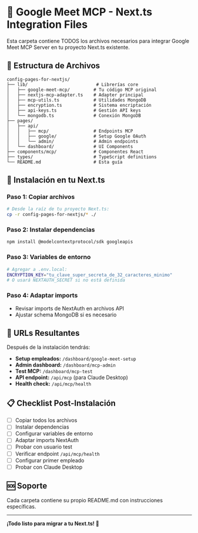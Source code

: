 # 🚀 Google Meet MCP - Next.ts Integration Files

Esta carpeta contiene TODOS los archivos necesarios para integrar Google Meet MCP Server en tu proyecto Next.ts existente.

## 📂 Estructura de Archivos

```
config-pages-for-nextjs/
├── lib/                          # Librerías core
│   ├── google-meet-mcp/         # Tu código MCP original
│   ├── nextjs-mcp-adapter.ts    # Adapter principal
│   ├── mcp-utils.ts             # Utilidades MongoDB
│   ├── encryption.ts            # Sistema encriptación
│   ├── api-keys.ts              # Gestión API keys
│   └── mongodb.ts               # Conexión MongoDB
├── pages/
│   ├── api/
│   │   ├── mcp/                 # Endpoints MCP
│   │   ├── google/              # Setup Google OAuth
│   │   └── admin/               # Admin endpoints
│   └── dashboard/               # UI Components
├── components/mcp/              # Componentes React
├── types/                       # TypeScript definitions
└── README.md                    # Esta guía
```

## 🔧 Instalación en tu Next.ts

### Paso 1: Copiar archivos

```bash
# Desde la raíz de tu proyecto Next.ts:
cp -r config-pages-for-nextjs/* ./
```

### Paso 2: Instalar dependencias

```bash
npm install @modelcontextprotocol/sdk googleapis
```

### Paso 3: Variables de entorno

```bash
# Agregar a .env.local:
ENCRYPTION_KEY="tu_clave_super_secreta_de_32_caracteres_minimo"
# O usará NEXTAUTH_SECRET si no está definida
```

### Paso 4: Adaptar imports

- Revisar imports de NextAuth en archivos API
- Ajustar schema MongoDB si es necesario

## 🎯 URLs Resultantes

Después de la instalación tendrás:

- **Setup empleados:** `/dashboard/google-meet-setup`
- **Admin dashboard:** `/dashboard/mcp-admin`
- **Test MCP:** `/dashboard/mcp-test`
- **API endpoint:** `/api/mcp` (para Claude Desktop)
- **Health check:** `/api/mcp/health`

## 📋 Checklist Post-Instalación

- [ ] Copiar todos los archivos
- [ ] Instalar dependencias
- [ ] Configurar variables de entorno
- [ ] Adaptar imports NextAuth
- [ ] Probar con usuario test
- [ ] Verificar endpoint `/api/mcp/health`
- [ ] Configurar primer empleado
- [ ] Probar con Claude Desktop

## 🆘 Soporte

Cada carpeta contiene su propio README.md con instrucciones específicas.

---

**¡Todo listo para migrar a tu Next.ts! 🎉**
